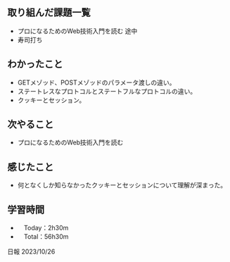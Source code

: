 ## 取り組んだ課題一覧
- プロになるためのWeb技術入門を読む 途中
- 寿司打ち

## わかったこと
- GETメゾッド、POSTメゾッドのパラメータ渡しの違い。
- ステートレスなプロトコルとステートフルなプロトコルの違い。
- クッキーとセッション。

## 次やること
- プロになるためのWeb技術入門を読む

## 感じたこと
- 何となくしか知らなかったクッキーとセッションについて理解が深まった。

## 学習時間
- 　Today：2h30m
- 　Total：56h30m

日報 2023/10/26
